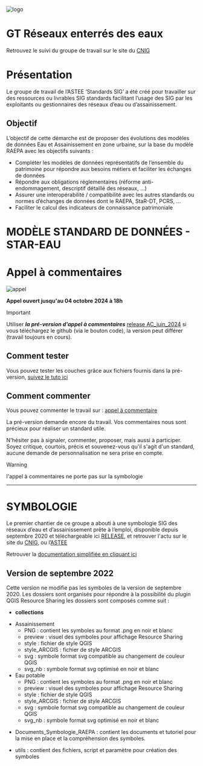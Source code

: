 ![logo](https://github.com/cnigfr/Reseaux-eaux/blob/main/Documentation/image_documentation/logo/logo.png "logo")

# GT Réseaux enterrés des eaux

Retrouvez le suivi du groupe de travail sur le site du [CNIG](http://cnig.gouv.fr/gt-reseaux-enterres-des-eaux-a23994.html)

# Présentation

Le groupe de travail de l’ASTEE ‘Standards SIG’ a été créé pour travailler sur des ressources ou livrables SIG standards facilitant l’usage des SIG par les exploitants ou gestionnaires des réseaux d’eau ou d’assainissement.

## Objectif

L’objectif de cette démarche est de proposer des évolutions des modèles de données Eau et Assainissement en zone urbaine, sur la base du modèle RAEPA avec les objectifs
suivants :

- Compléter les modèles de données représentatifs de l’ensemble du patrimoine pour répondre aux besoins métiers et faciliter les échanges de données
- Répondre aux obligations réglementaires (réforme anti-endommagement, descriptif détaillé des réseaux, …)
- Assurer une interopérabilité / compatibilité avec les autres standards ou normes d’échanges de données dont le RAEPA, StaR-DT, PCRS, …
- Faciliter le calcul des indicateurs de connaissance patrimoniale

# MODÈLE STANDARD DE DONNÉES - STAR-EAU

# Appel à commentaires

![appel](https://github.com/cnigfr/Reseaux-eaux/blob/main/Documentation/image_documentation/logo/appel_commentaire.png)

**Appel ouvert jusqu'au 04 octobre 2024 à 18h**

> [!IMPORTANT]
> Utiliser **_la pré-version d'appel à commentaires_** [release AC_juin_2024](https://github.com/cnigfr/Reseaux-eaux/releases/tag/AC_juin_2024)
> si vous téléchargez le github (via le bouton code), la version peut différer (travail toujours en cours).

## Comment tester

Vous pouvez tester les couches grâce aux fichiers fournis dans la pré-version, [suivez le tuto ici](https://github.com/cnigfr/Reseaux-eaux/wiki/Tutoriel-d'installation)

## Comment commenter

Vous pouvez commenter le travail sur : [appel à commentaire](https://cryptpad.fr/sheet/#/2/sheet/edit/wfNUCXes-vLBmd1O1kalH-T2/embed/)

La pré-version demande encore du travail. Vos commentaires nous sont précieux pour réaliser un standard utile.

N'hésiter pas à signaler, commenter, proposer, mais aussi à participer. Soyez critique, courtois, précis et souvenez-vous qu'il s'agit d'un standard, aucune demande de personnalisation ne sera prise en compte.

> [!WARNING]
> l'appel à commentaires ne porte pas sur la symbologie

---

# SYMBOLOGIE

Le premier chantier de ce groupe a abouti à une symbologie SIG des réseaux d’eau et d’assainissement prête à l’emploi, disponible depuis septembre 2020 et téléchargeable ici [RELEASE](https://github.com/cnigfr/Reseaux-eaux/releases/), et retrouver l'actu sur le site du [CNIG](http://cnig.gouv.fr/gt-reseaux-enterres-des-eaux-a23994.html), ou l’[ASTEE](https://www.astee.org/publications/symbologies-des-reseaux-deau-et-dassainissement-applicables-aux-systemes-dinformation-geographique-sig/)

Retrouver la [documentation simplifiée en cliquant ici](https://github.com/cnigfr/Reseaux-eaux/wiki)

## Version de septembre 2022

Cette version ne modifie pas les symboles de la version de septembre 2020.
Les dossiers sont organisés pour répondre à la possibilité du plugin QGIS Resource Sharing
les dossiers sont composés comme suit :

- **collections**

* Assainissement
  - PNG : contient les symboles au format .png en noir et blanc
  - preview : visuel des symboles pour affichage Resource Sharing
  - style : fichier de style QGIS
  - style_ARCGIS : fichier de style ARCGIS
  - svg : symbole format svg compatible au changement de couleur QGIS
  - svg_nb : symbole format svg optimisé en noir et blanc
* Eau potable
  - PNG : contient les symboles au format .png en noir et blanc
  - preview : visuel des symboles pour affichage Resource Sharing
  - style : fichier de style QGIS
  - style_ARCGIS : fichier de style ARCGIS
  - svg : symbole format svg compatible au changement de couleur QGIS
  - svg_nb : symbole format svg optimisé en noir et blanc

- Documents_Symbologie_RAEPA : contient les documents et tutoriel pour la mise en place et la compréhension des symboles.

* utils : contient des fichiers, script et paramètre pour création des symboles
